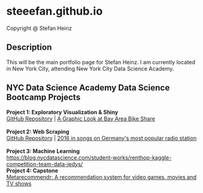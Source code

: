 # steeefan.github.io
Copyright @ Stefan Heinz

## Description
This will be the main portfolio page for Stefan Heinz. I am currently located in New York City, attending New York City Data Science Academy.

## NYC Data Science Academy Data Science Bootcamp Projects
<b>Project 1: Exploratory Visualization & Shiny</b><br />
<a href="https://github.com/Steeefan/nycdsa-proj-01">GitHub Repository</a> | <a href="http://blog.nycdatascience.com/student-works/r-shiny/graphic-look-bay-area-bike-share/" targegt="_blank">A Graphic Look at Bay Area Bike Share</a><br />
<br />
<b>Project 2: Web Scraping</b><br />
<a href="https://github.com/Steeefan/nycdsa-proj-02">GitHub Repository</a> | <a href="http://blog.nycdatascience.com/student-works/web-scraping/year-2016-songs-germanys-popular-radio-station/" target="_blank">2016 in songs on Germany's most popular radio station</a><br />
<br />
<b>Project 3: Machine Learning</b><br />
<a href="https://blog.nycdatascience.com/student-works/renthop-kaggle-competition-team-data-jedys/" target="_blank">https://blog.nycdatascience.com/student-works/renthop-kaggle-competition-team-data-jedys/</a>
<br />
<b>Project 4: Capstone</b><br />
<a href="https://blog.nycdatascience.com/student-works/capstone/metarecommendr-recommendation-system-video-games-movies-tv-shows/" target="_blank">Metarecommendr: A recommendation system for video games, movies and TV shows</a>
